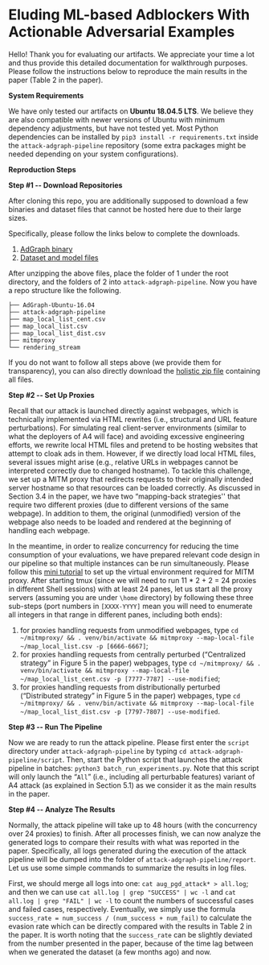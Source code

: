 # Eluding ML-based Adblockers With Actionable Adversarial Examples

Hello! Thank you for evaluating our artifacts. We appreciate your time a lot and thus provide this detailed documentation for walkthrough purposes. Please follow the instructions below to reproduce the main results in the paper (Table 2 in the paper). 

**System Requirements**

We have only tested our artifacts on **Ubuntu 18.04.5 LTS**. We believe they are also compatible with newer versions of Ubuntu with minimum dependency adjustments, but have not tested yet. Most Python dependencies can be installed by `pip3 install -r requirements.txt` inside the `attack-adgraph-pipeline` repository (some extra packages might be needed depending on your system configurations). 

**Reproduction Steps**

**Step #1 -- Download Repositories**

After cloning this repo, you are additionally supposed to download a few binaries and dataset files that cannot be hosted here due to their large sizes.

Specifically, please follow the links below to complete the downloads.
1. [AdGraph binary](https://github.com/uiowa-irl/AdGraph/releases/download/v1.0/AdGraph-Ubuntu-16.04.zip)
2. [Dataset and model files](https://drive.google.com/file/d/1UxiFdhf4-s9pGdWLgXDvkcn7UnhSUGZo/view?usp=sharing)

After unzipping the above files, place the folder of 1 under the root directory, and the folders of 2 into `attack-adgraph-pipeline`. Now you have a repo structure like the following.
```
├── AdGraph-Ubuntu-16.04
├── attack-adgraph-pipeline
├── map_local_list_cent.csv
├── map_local_list.csv
├── map_local_list_dist.csv
├── mitmproxy
└── rendering_stream
```

If you do not want to follow all steps above (we provide them for transparency), you can also directly download the [holistic zip file](https://drive.google.com/file/d/1NXgE7zZmZdT1dPtbAkhNuxuETBU0p1xL/view?usp=sharing) containing all files.

**Step #2 -- Set Up Proxies**

Recall that our attack is launched directly against webpages, which is technically implemented via HTML rewrites (i.e., structural and URL feature perturbations). For simulating real client-server environments (similar to what the deployers of A4 will face) and avoiding excessive engineering efforts, we rewrite local HTML files and pretend to be hosting websites that attempt to cloak ads in them. However, if we directly load local HTML files, several issues might arise (e.g., relative URLs in webpages cannot be interpreted correctly due to changed hostname). To tackle this challenge, we set up a MITM proxy that redirects requests to their originally intended server hostname so that resources can be loaded correctly. As discussed in Section 3.4 in the paper, we have two “mapping-back strategies'' that require two different proxies (due to different versions of the same webpage). In addition to them, the original (unmodified) version of the webpage also needs to be loaded and rendered at the beginning of handling each webpage. 

In the meantime, in order to realize concurrency for reducing the time consumption of your evaluations, we have prepared relevant code design in our pipeline so that multiple instances can be run simultaneously. Please follow this [mini tutorial](https://github.com/shitongzhu/mitmproxy#development-setup) to set up the virtual environment required for MITM proxy. After starting tmux (since we will need to run 11 * 2 + 2 = 24 proxies in different Shell sessions) with at least 24 panes, let us start all the proxy servers (assuming you are under `\home` directory) by following these three sub-steps (port numbers in `[XXXX-YYYY]` mean you will need to enumerate all integers in that range in different panes, including both ends): 

1. for proxies handling requests from unmodified webpages, type `cd ~/mitmproxy/ && . venv/bin/activate && mitmproxy --map-local-file ~/map_local_list.csv -p [6666-6667]`;
2. for proxies handling requests from centrally perturbed (“Centralized strategy” in Figure 5 in the paper) webpages, type `cd ~/mitmproxy/ && . venv/bin/activate && mitmproxy --map-local-file ~/map_local_list_cent.csv -p [7777-7787] --use-modified`;
3. for proxies handling requests from distributionally perturbed (“Distributed strategy” in Figure 5 in the paper) webpages, type `cd ~/mitmproxy/ && . venv/bin/activate && mitmproxy --map-local-file ~/map_local_list_dist.csv -p [7797-7807] --use-modified`. 

**Step #3 -- Run The Pipeline**

Now we are ready to run the attack pipeline. Please first enter the `script` directory under `attack-adgraph-pipeline` by typing `cd attack-adgraph-pipeline/script`. Then, start the Python script that launches the attack pipeline in batches: `python3 batch_run_experiments.py`. Note that this script will only launch the “`All`” (i.e., including all perturbable features) variant of A4 attack (as explained in Section 5.1) as we consider it as the main results in the paper. 

**Step #4 -- Analyze The Results**

Normally, the attack pipeline will take up to 48 hours (with the concurrency over 24 proxies) to finish. After all processes finish, we can now analyze the generated logs to compare their results with what was reported in the paper. Specifically, all logs generated during the execution of the attack pipeline will be dumped into the folder of `attack-adgraph-pipeline/report`. Let us use some simple commands to summarize the results in log files. 

First, we should merge all logs into one: `cat aug_pgd_attack* > all.log`; and then we can use `cat all.log | grep "SUCCESS" | wc -l` and `cat all.log | grep "FAIL" | wc -l` to count the numbers of successful cases and failed cases, respectively. Eventually, we simply use the formula `success_rate = num_success / (num_success + num_fail)` to calculate the evasion rate which can be directly compared with the results in Table 2 in the paper. It is worth noting that the `success_rate` can be slightly deviated from the number presented in the paper, because of the time lag between when we generated the dataset (a few months ago) and now.
